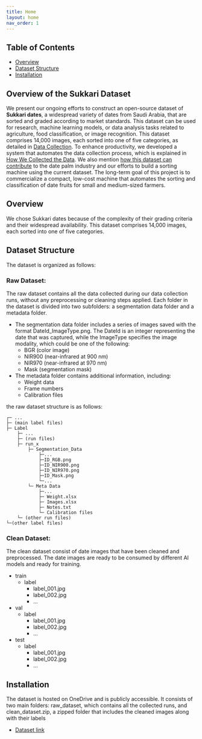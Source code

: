 ```yaml
---
title: Home
layout: home
nav_order: 1
---
```


## Table of Contents

- [Overview](#overview)
- [Dataset Structure](#dataset-structure)
- [Installation](#installation)

  
## Overview of the Sukkari Dataset
We present our ongoing efforts to construct an open-source dataset of **Sukkari dates**, a widespread variety of dates from Saudi Arabia, that are sorted and graded according to market standards. This dataset can be used for research, machine learning models, or data analysis tasks related to agriculture, food classification, or image recognition.
This dataset comprises 14,000 images, each sorted into one of five categories, as detailed in [Data Collection]({{site.baseurl}}/data_collection). 
To enhance productivity, we developed a system that automates the data collection process, which is explained in [How We Collected the Data]({{site.baseurl}}/data_collection_setup).
We also mention [how this dataset can contribute]({{site.baseurl}}/contributions) to the date palm industry and our efforts to build a sorting machine using the current dataset.
The long-term goal of this project is to commercialize a compact, low-cost machine that automates the sorting and classification of date fruits for small and medium-sized farmers.



## Overview
We chose Sukkari dates because of the complexity of their grading
criteria and their widespread availability. This dataset comprises 14,000 images, each sorted
into one of five categories.

## Dataset Structure

The dataset is organized as follows:

### Raw Dataset:


The raw dataset contains all the data collected during our data collection runs,
without any preprocessing or cleaning steps applied. Each folder in the dataset is divided into two subfolders: 
a segmentation data folder and a metadata folder.

- The segmentation data folder includes a series of images saved with the format DateId_ImageType.png.
The DateId is an integer representing the date that was captured, while the ImageType specifies the image modality, 
which could be one of the following:
  - BGR (color image)
  - NIR900 (near-infrared at 900 nm)
  - NIR970 (near-infrared at 970 nm)
  - Mask (segmentation mask)
- The metadata folder contains additional information, including:
  - Weight data
  - Frame numbers
  - Calibration files 

the raw dataset structure is as follows: 

```
┌─ ...
├─ (main label files)
├─ Label
    ├─ ...
    ├─ (run files)
    ├─ run_x
        ├─ Segmentation_Data
            ├─...
            ├─ID_RGB.png
            ├─ID_NIR900.png 
            ├─ID_NIR970.png 
            ├─ID_Mask.png
            └─...
        └─ Meta Data
            ├─...
            ├─ Weight.xlsx
            ├─ Images.xlsx 
            ├─ Notes.txt
            └─ Calibration files
    └─ (other run files)
└─(other label files)
```

### Clean Dataset:
The clean dataset consist of date images that have been cleaned and preprocessed. 
The date images are ready to be consumed by different AI models and ready for training. 
- train
  - label
    - label_001.jpg 
    - label_002.jpg
    - ...
- val
  - label
    - label_001.jpg 
    - label_002.jpg
    - ...
- test
  - label
    - label_001.jpg 
    - label_002.jpg
    - ...

## Installation
The dataset is hosted on OneDrive and is publicly accessible. It consists of two main folders: raw_dataset, 
which contains all the collected runs, and clean_dataset.zip, a zipped folder that includes the cleaned images 
along with their labels

-  [Dataset link](https://1drv.ms/f/s!Ajkda3liMT8ykeAPrZTHnwKp13D2JQ?e=R8YOhs)

